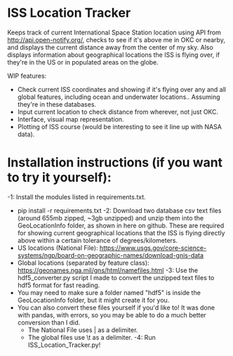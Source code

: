 # ISS Location Tracker

Keeps track of current International Space Station location using API from http://api.open-notify.org/, checks to see if it's above me in OKC or nearby, and displays the current distance away from the center of my sky. Also displays information about geographical locations the ISS is flying over, if they're in the US or in populated areas on the globe.

WIP features:

- Check current ISS coordinates and showing if it's flying over any and all global features, including ocean and underwater locations.. Assuming they're in these databases.
- Input current location to check distance from wherever, not just OKC.
- Interface, visual map representation.
- Plotting of ISS course (would be interesting to see it line up with NASA data).

# Installation instructions (if you want to try it yourself):
-1: Install the modules listed in requirements.txt.
  - pip install -r requirements.txt
-2: Download two database csv text files (around 655mb zipped, ~3gb unzipped) and unzip them into the GeoLocationInfo folder, as shown in here on github. These are required for showing current geographical locations that the ISS is flying directly above within a certain tolerance of degrees/kilometers.
  - US locations (National File): https://www.usgs.gov/core-science-systems/ngp/board-on-geographic-names/download-gnis-data
  - Global locations (separated by feature class): https://geonames.nga.mil/gns/html/namefiles.html
-3: Use the hdf5_converter.py script I made to convert the unzipped text files to hdf5 format for fast reading.
  - You may need to make sure a folder named "hdf5" is inside the GeoLocationInfo folder, but it might create it for you.
  - You can also convert these files yourself if you'd like to! It was done with pandas, with errors, so you may be able to do a much better conversion than I did.
    - The National File uses | as a delimiter.
    - The global files use \t as a delimiter.
-4: Run ISS_Location_Tracker.py!
